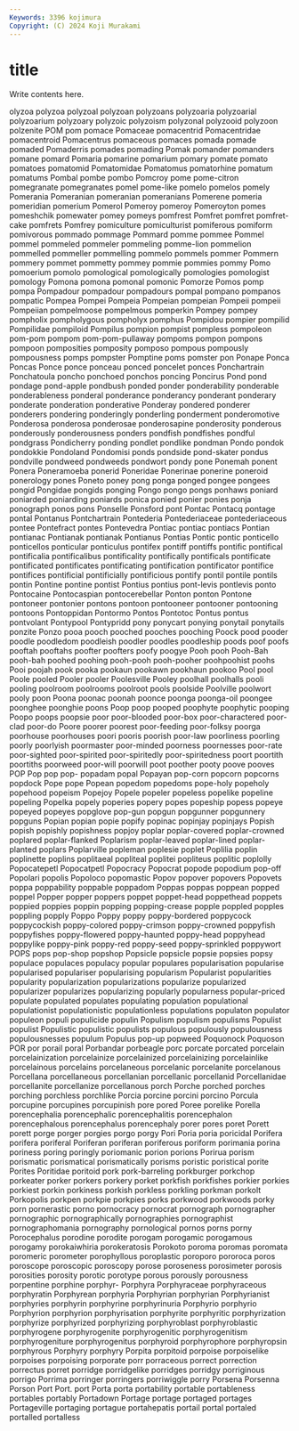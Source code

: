 ```yaml
---
Keywords: 3396 kojimura
Copyright: (C) 2024 Koji Murakami
---
```


# title

Write contents here.



olyzoa polyzoa polyzoal polyzoan polyzoans
polyzoaria polyzoarial polyzoarium polyzoary polyzoic polyzoism polyzonal polyzooid polyzoon polzenite
POM pom pomace Pomaceae pomacentrid Pomacentridae pomacentroid Pomacentrus pomaceous pomaces
pomada pomade pomaded Pomaderris pomades pomading Pomak pomander pomanders pomane
pomard Pomaria pomarine pomarium pomary pomate pomato pomatoes pomatomid Pomatomidae
Pomatomus pomatorhine pomatum pomatums Pombal pombe pombo Pomcroy pome pome-citron
pomegranate pomegranates pomel pome-like pomelo pomelos pomely Pomerania Pomeranian pomeranian
pomeranians Pomerene pomeria pomeridian pomerium Pomerol Pomeroy pomeroy Pomeroyton pomes
pomeshchik pomewater pomey pomeys pomfrest Pomfret pomfret pomfret-cake pomfrets Pomfrey
pomiculture pomiculturist pomiferous pomiform pomivorous pommado pommage Pommard pomme pommee
Pommel pommel pommeled pommeler pommeling pomme-lion pommelion pommelled pommeller pommelling
pommelo pommels pommer Pommern pommery pommet pommetty pommey pommie pommies
pommy Pomo pomoerium pomolo pomological pomologically pomologies pomologist pomology Pomona
pomona pomonal pomonic Pomorze Pomos pomp pompa Pompadour pompadour pompadours
pompal pompano pompanos pompatic Pompea Pompei Pompeia Pompeian pompeian Pompeii
pompeii Pompeiian pompelmoose pompelmous pomperkin Pompey pompey pompholix pompholygous pompholyx
pomphus Pompidou pompier pompilid Pompilidae pompiloid Pompilus pompion pompist pompless
pompoleon pom-pom pompom pom-pom-pullaway pompoms pompon pompons pompoon pomposities pomposity
pomposo pompous pompously pompousness pomps pompster Pomptine poms pomster pon
Ponape Ponca Poncas Ponce ponce ponceau ponced poncelet ponces Ponchartrain
Ponchatoula poncho ponchoed ponchos poncing Poncirus Pond pond pondage pond-apple
pondbush ponded ponder ponderability ponderable ponderableness ponderal ponderance ponderancy ponderant
ponderary ponderate ponderation ponderative Ponderay pondered ponderer ponderers pondering ponderingly
ponderling ponderment ponderomotive Ponderosa ponderosa ponderosae ponderosapine ponderosity ponderous ponderously
ponderousness ponders pondfish pondfishes pondful pondgrass Pondicherry ponding pondlet pondlike
pondman Pondo pondok pondokkie Pondoland Pondomisi ponds pondside pond-skater pondus
pondville pondweed pondweeds pondwort pondy pone Ponemah ponent Ponera Poneramoeba
ponerid Poneridae Ponerinae ponerine poneroid ponerology pones Poneto poney pong
ponga ponged pongee pongees pongid Pongidae pongids ponging Pongo pongo
pongs ponhaws poniard poniarded poniarding poniards ponica ponied ponier ponies
ponja ponograph ponos pons Ponselle Ponsford pont Pontac Pontacq pontage
pontal Pontanus Pontchartrain Pontederia Pontederiaceae pontederiaceous pontee Pontefract pontes Pontevedra
Pontiac pontiac pontiacs Pontian pontianac Pontianak pontianak Pontianus Pontias Pontic
pontic ponticello ponticellos ponticular ponticulus pontifex pontiff pontiffs pontific pontifical
pontificalia pontificalibus pontificality pontifically pontificals pontificate pontificated pontificates pontificating pontification
pontificator pontifice pontifices pontificial pontificially pontificious pontify pontil pontile pontils
pontin Pontine pontine pontist Pontius pontius pont-levis pontlevis ponto Pontocaine
Pontocaspian pontocerebellar Ponton ponton Pontone pontoneer pontonier pontons pontoon pontooneer
pontooner pontooning pontoons Pontoppidan Pontormo Pontos Pontotoc Pontus pontus pontvolant
Pontypool Pontypridd pony ponycart ponying ponytail ponytails ponzite Ponzo pooa
pooch pooched pooches pooching Poock pood pooder poodle poodledom poodleish
poodler poodles poodleship poods poof poofs pooftah pooftahs poofter poofters
poofy poogye Pooh pooh Pooh-Bah pooh-bah poohed poohing pooh-pooh pooh-pooher
poohpoohist poohs Pooi poojah pook pooka pookaun pookawn pookhaun pookoo
Pool pool Poole pooled Pooler pooler Poolesville Pooley poolhall poolhalls
pooli pooling poolroom poolrooms poolroot pools poolside Poolville poolwort pooly
poon Poona poonac poonah poonce poonga poonga-oil poongee poonghee poonghie
poons Poop poop pooped poophyte poophytic pooping Poopo poops poopsie
poor poor-blooded poor-box poor-charactered poor-clad poor-do Poore poorer poorest poor-feeding
poor-folksy poorga poorhouse poorhouses poori pooris poorish poor-law poorliness poorling
poorly poorlyish poormaster poor-minded poorness poornesses poor-rate poor-sighted poor-spirited poor-spiritedly
poor-spiritedness poort poortith poortiths poorweed poor-will poorwill poot poother pooty
poove pooves POP Pop pop pop- popadam popal Popayan pop-corn
popcorn popcorns popdock Pope pope Popean popedom popedoms pope-holy popeholy
popehood popeism Popejoy Popele popeler popeless popelike popeline popeling Popelka
popely poperies popery popes popeship popess popeye popeyed popeyes popglove
pop-gun popgun popgunner popgunnery popguns Popian popian popie popify popinac
popinjay popinjays Popish popish popishly popishness popjoy poplar poplar-covered poplar-crowned
poplared poplar-flanked Poplarism poplar-leaved poplar-lined poplar-planted poplars Poplarville popleman poplesie
poplet Poplilia poplin poplinette poplins poplitaeal popliteal poplitei popliteus poplitic
poplolly Popocatepetl Popocatpetl Popocracy Popocrat popode popodium pop-off Popolari popolis
Popoloco popomastic Popov popover popovers Popovets poppa poppability poppable poppadom
Poppas poppas poppean popped poppel Popper popper poppers poppet poppet-head
poppethead poppets poppied poppies poppin popping popping-crease popple poppled popples
poppling popply Poppo Poppy poppy poppy-bordered poppycock poppycockish poppy-colored poppy-crimson
poppy-crowned poppyfish poppyfishes poppy-flowered poppy-haunted poppy-head poppyhead poppylike poppy-pink poppy-red
poppy-seed poppy-sprinkled poppywort POPS pops pop-shop popshop Popsicle popsicle popsie
popsies popsy populace populaces populacy popular populares popularisation popularise popularised
populariser popularising popularism Popularist popularities popularity popularization popularizations popularize popularized
popularizer popularizes popularizing popularly popularness popular-priced populate populated populates populating
population populational populationist populationistic populationless populations populaton populator populeon populi
populicide populin Populism populism populisms Populist populist Populistic populistic populists
populous populously populousness populousnesses populum Populus pop-up popweed Poquonock Poquoson
POR por porail poral Porbandar porbeagle porc porcate porcated porcelain
porcelainization porcelainize porcelainized porcelainizing porcelainlike porcelainous porcelains porcelaneous porcelanic porcelanite
porcelanous Porcellana porcellaneous porcellanian porcellanic porcellanid Porcellanidae porcellanite porcellanize porcellanous
porch Porche porched porches porching porchless porchlike Porcia porcine porcini
porcino Porcula porcupine porcupines porcupinish pore pored Poree porelike Porella
porencephalia porencephalic porencephalitis porencephalon porencephalous porencephalus porencephaly porer pores poret
Porett porett porge porger porgies porgo porgy Pori Poria poria
poricidal Porifera porifera poriferal Poriferan poriferan poriferous poriform porimania porina
poriness poring poringly poriomanic porion porions Porirua porism porismatic porismatical
porismatically porisms poristic poristical porite Porites Poritidae poritoid pork pork-barreling
porkburger porkchop porkeater porker porkers porkery porket porkfish porkfishes porkier
porkies porkiest porkin porkiness porkish porkless porkling porkman porkolt Porkopolis
porkpen porkpie porkpies porks porkwood porkwoods porky porn pornerastic porno
pornocracy pornocrat pornograph pornographer pornographic pornographically pornographies pornographist pornographomania pornography
pornological pornos porns porny Porocephalus porodine porodite porogam porogamic porogamous
porogamy porokaiwhiria porokeratosis Porokoto poroma poromas poromata poromeric porometer porophyllous
poroplastic poroporo pororoca poros poroscope poroscopic poroscopy porose poroseness porosimeter
porosis porosities porosity porotic porotype porous porously porousness porpentine porphine
porphyr- Porphyra Porphyraceae porphyraceous porphyratin Porphyrean porphyria Porphyrian porphyrian Porphyrianist
porphyries porphyrin porphyrine porphyrinuria Porphyrio porphyrio Porphyrion porphyrion porphyrisation porphyrite
porphyritic porphyrization porphyrize porphyrized porphyrizing porphyroblast porphyroblastic porphyrogene porphyrogenite porphyrogenitic
porphyrogenitism porphyrogeniture porphyrogenitus porphyroid porphyrophore porphyropsin porphyrous Porphyry porphyry Porpita
porpitoid porpoise porpoiselike porpoises porpoising porporate porr porraceous porrect porrection
porrectus porret porridge porridgelike porridges porridgy porriginous porrigo Porrima porringer
porringers porriwiggle porry Porsena Porsenna Porson Port Port. port Porta
porta portability portable portableness portables portably Portadown Portage portage portaged
portages Portageville portaging portague portahepatis portail portal portaled portalled portalless
